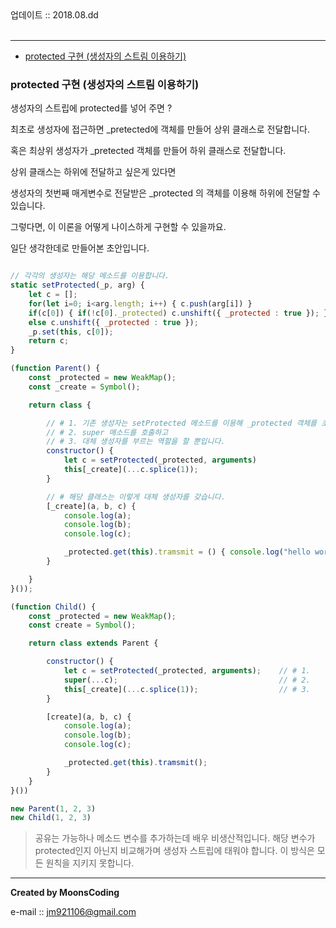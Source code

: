 
<div class="pull-right">  업데이트 :: 2018.08.dd </div><br>

---

<!-- @import "[TOC]" {cmd="toc" depthFrom=1 depthTo=6 orderedList=false} -->
<!-- code_chunk_output -->

* [protected 구현 (생성자의 스트림 이용하기)](#protected-구현-생성자의-스트림-이용하기)

<!-- /code_chunk_output -->

### protected 구현 (생성자의 스트림 이용하기)

생성자의 스트립에 protected를 넣어 주면 ?

최초로 생성자에 접근하면 \_pretected에 객체를 만들어 상위 클래스로 전달합니다.

혹은 최상위 생성자가 \_pretected 객체를 만들어 하위 클래스로 전달합니다.

상위 클래스는 하위에 전달하고 싶은게 있다면

생성자의 첫번째 매게변수로 전달받은 \_protected 의 객체를 이용해 하위에 전달할 수 있습니다.

그렇다면, 이 이론을 어떻게 나이스하게 구현할 수 있을까요.

일단 생각한데로 만들어본 초안입니다.

```js

// 각각의 생성자는 해당 메소드를 이용합니다.
static setProtected(_p, arg) {
    let c = [];
    for(let i=0; i<arg.length; i++) { c.push(arg[i]) }
    if(c[0]) { if(!c[0]._protected) c.unshift({ _protected : true }); }
    else c.unshift({ _protected : true });
    _p.set(this, c[0]);
    return c;
}

(function Parent() {
    const _protected = new WeakMap();
    const _create = Symbol();

    return class {

        // # 1. 기존 생성자는 setProtected 메소드를 이용해 _protected 객체를 초기화하고,
        // # 2. super 매소드를 호출하고
        // # 3. 대체 생성자를 부르는 역할을 할 뿐입니다.
        constructor() {
            let c = setProtected(_protected, arguments)
            this[_create](...c.splice(1));
        }

        // # 해당 클래스는 이렇게 대체 생성자를 갖습니다.
        [_create](a, b, c) {
            console.log(a);
            console.log(b);
            console.log(c);

            _protected.get(this).tramsmit = () { console.log("hello world") }
        }

    }
}());

(function Child() {
    const _protected = new WeakMap();
    const create = Symbol();

    return class extends Parent {

        constructor() {
            let c = setProtected(_protected, arguments);    // # 1.
            super(...c);                                    // # 2.
            this[_create](...c.splice(1));                  // # 3.
        }

        [create](a, b, c) {
            console.log(a);
            console.log(b);
            console.log(c);

            _protected.get(this).tramsmit();
        }
    }
}())

new Parent(1, 2, 3)
new Child(1, 2, 3)
```

> 공유는 가능하나 메소드 변수를 추가하는데 배우 비생산적입니다.
> 해당 변수가 protected인지 아닌지 비교해가며 생성자 스트립에 태워야 합니다.
> 이 방식은 모든 원칙을 지키지 못합니다.

---

**Created by MoonsCoding**

e-mail :: jm921106@gmail.com
